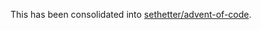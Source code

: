 This has been consolidated into [sethetter/advent-of-code](https://github.com/sethetter/advent-of-code).